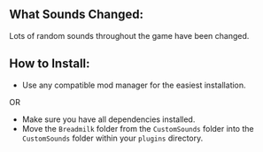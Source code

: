 ## What Sounds Changed:
Lots of random sounds throughout the game have been changed.

## How to Install:

- Use any compatible mod manager for the easiest installation.

OR

- Make sure you have all dependencies installed.
- Move the `Breadmilk` folder from the `CustomSounds` folder into the `CustomSounds` folder within your `plugins` directory.
